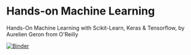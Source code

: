# Hands-on Machine Learning
Hands-On Machine Learning with Scikit-Learn, Keras &amp; Tensorflow, by Aurelien Geron from O'Reilly

[![Binder](https://mybinder.org/badge_logo.svg)](https://mybinder.org/v2/gh/leifan89/hands-on-machine-learning/main)
